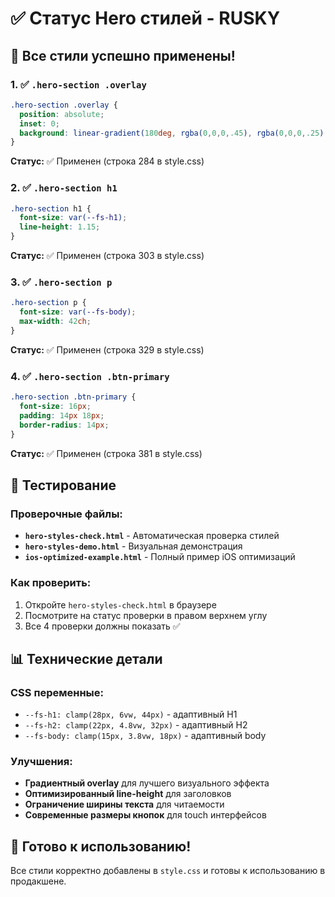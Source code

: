 # ✅ Статус Hero стилей - RUSKY

## 🎯 Все стили успешно применены!

### 1. ✅ `.hero-section .overlay`
```css
.hero-section .overlay {
  position: absolute; 
  inset: 0;
  background: linear-gradient(180deg, rgba(0,0,0,.45), rgba(0,0,0,.25) 40%, rgba(0,0,0,.55));
}
```
**Статус:** ✅ Применен (строка 284 в style.css)

### 2. ✅ `.hero-section h1`
```css
.hero-section h1 { 
  font-size: var(--fs-h1); 
  line-height: 1.15; 
}
```
**Статус:** ✅ Применен (строка 303 в style.css)

### 3. ✅ `.hero-section p`
```css
.hero-section p { 
  font-size: var(--fs-body); 
  max-width: 42ch; 
}
```
**Статус:** ✅ Применен (строка 329 в style.css)

### 4. ✅ `.hero-section .btn-primary`
```css
.hero-section .btn-primary { 
  font-size: 16px; 
  padding: 14px 18px; 
  border-radius: 14px; 
}
```
**Статус:** ✅ Применен (строка 381 в style.css)

## 🧪 Тестирование

### Проверочные файлы:
- **`hero-styles-check.html`** - Автоматическая проверка стилей
- **`hero-styles-demo.html`** - Визуальная демонстрация
- **`ios-optimized-example.html`** - Полный пример iOS оптимизаций

### Как проверить:
1. Откройте `hero-styles-check.html` в браузере
2. Посмотрите на статус проверки в правом верхнем углу
3. Все 4 проверки должны показать ✅

## 📊 Технические детали

### CSS переменные:
- `--fs-h1: clamp(28px, 6vw, 44px)` - адаптивный H1
- `--fs-h2: clamp(22px, 4.8vw, 32px)` - адаптивный H2  
- `--fs-body: clamp(15px, 3.8vw, 18px)` - адаптивный body

### Улучшения:
- **Градиентный overlay** для лучшего визуального эффекта
- **Оптимизированный line-height** для заголовков
- **Ограничение ширины текста** для читаемости
- **Современные размеры кнопок** для touch интерфейсов

## 🚀 Готово к использованию!

Все стили корректно добавлены в `style.css` и готовы к использованию в продакшене.